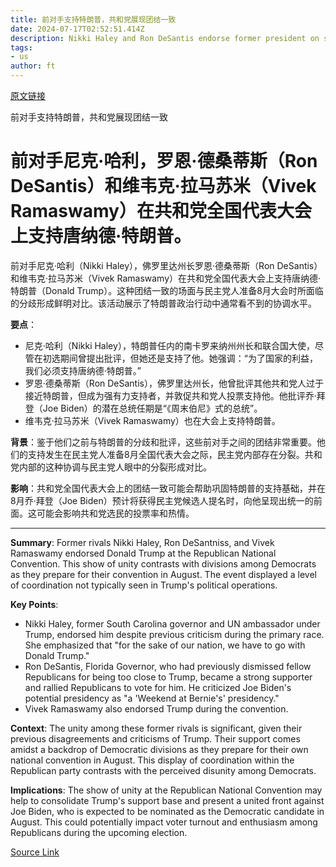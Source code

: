```yaml
---
title: 前对手支持特朗普，共和党展现团结一致
date: 2024-07-17T02:52:51.414Z
description: Nikki Haley and Ron DeSantis endorse former president on second day of party convention
tags: 
- us
author: ft
---
```


[原文链接](https://ft.com/content/c45ebdaa-10ba-4535-b2c8-48ea8baa3f35)

前对手支持特朗普，共和党展现团结一致

# 前对手尼克·哈利，罗恩·德桑蒂斯（Ron DeSantis）和维韦克·拉马苏米（Vivek Ramaswamy）在共和党全国代表大会上支持唐纳德·特朗普。

前对手尼克·哈利（Nikki Haley），佛罗里达州长罗恩·德桑蒂斯（Ron DeSantis）和维韦克·拉马苏米（Vivek Ramaswamy）在共和党全国代表大会上支持唐纳德·特朗普（Donald Trump）。这种团结一致的场面与民主党人准备8月大会时所面临的分歧形成鲜明对比。该活动展示了特朗普政治行动中通常看不到的协调水平。

**要点**：
- 尼克·哈利（Nikki Haley），特朗普任内的南卡罗来纳州州长和联合国大使，尽管在初选期间曾提出批评，但她还是支持了他。她强调：“为了国家的利益，我们必须支持唐纳德·特朗普。”
- 罗恩·德桑蒂斯（Ron DeSantis），佛罗里达州长，他曾批评其他共和党人过于接近特朗普，但成为强有力支持者，并敦促共和党人投票支持他。他批评乔·拜登（Joe Biden）的潜在总统任期是“《周末伯尼》式的总统”。
- 维韦克·拉马苏米（Vivek Ramaswamy）也在大会上支持特朗普。

**背景**：鉴于他们之前与特朗普的分歧和批评，这些前对手之间的团结非常重要。他们的支持发生在民主党人准备8月全国代表大会之际，民主党内部存在分裂。共和党内部的这种协调与民主党人眼中的分裂形成对比。

**影响**：共和党全国代表大会上的团结一致可能会帮助巩固特朗普的支持基础，并在8月乔·拜登（Joe Biden）预计将获得民主党候选人提名时，向他呈现出统一的前面。这可能会影响共和党选民的投票率和热情。

---

 **Summary**: Former rivals Nikki Haley, Ron DeSantniss, and Vivek Ramaswamy endorsed Donald Trump at the Republican National Convention. This show of unity contrasts with divisions among Democrats as they prepare for their convention in August. The event displayed a level of coordination not typically seen in Trump's political operations.

**Key Points**:
- Nikki Haley, former South Carolina governor and UN ambassador under Trump, endorsed him despite previous criticism during the primary race. She emphasized that "for the sake of our nation, we have to go with Donald Trump."
- Ron DeSantis, Florida Governor, who had previously dismissed fellow Republicans for being too close to Trump, became a strong supporter and rallied Republicans to vote for him. He criticized Joe Biden's potential presidency as "a 'Weekend at Bernie's' presidency."
- Vivek Ramaswamy also endorsed Trump during the convention.

**Context**: The unity among these former rivals is significant, given their previous disagreements and criticisms of Trump. Their support comes amidst a backdrop of Democratic divisions as they prepare for their own national convention in August. This display of coordination within the Republican party contrasts with the perceived disunity among Democrats.

**Implications**: The show of unity at the Republican National Convention may help to consolidate Trump's support base and present a united front against Joe Biden, who is expected to be nominated as the Democratic candidate in August. This could potentially impact voter turnout and enthusiasm among Republicans during the upcoming election.

[Source Link](https://ft.com/content/c45ebdaa-10ba-4535-b2c8-48ea8baa3f35)

